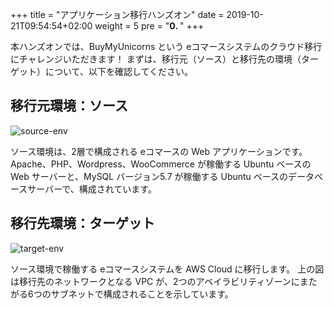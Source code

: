 +++
title = "アプリケーション移行ハンズオン"
date = 2019-10-21T09:54:54+02:00
weight = 5
pre = "<b>0. </b>"
+++

本ハンズオンでは、BuyMyUnicorns という eコマースシステムのクラウド移行にチャレンジいただきます！
まずは、移行元（ソース）と移行先の環境（ターゲット）について、以下を確認してください。

## 移行元環境：ソース

![source-env](/intro/source-env.png)

ソース環境は、2層で構成される eコマースの Web アプリケーションです。  
Apache、PHP、Wordpress、WooCommerce が稼働する Ubuntu ベースの Web サーバーと、MySQL バージョン5.7 が稼働する Ubuntu ベースのデータベースサーバーで、構成されています。

## 移行先環境：ターゲット

![target-env](/intro/target-vpc.png)

ソース環境で稼働する eコマースシステムを AWS Cloud に移行します。
上の図は移行先のネットワークとなる VPC が、2つのアベイラビリティゾーンにまたがる6つのサブネットで構成されることを示しています。